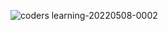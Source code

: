 ![coders learning-20220508-0002](https://user-images.githubusercontent.com/71178740/167291300-5c3d355a-b5df-4d60-aab5-a756ff200829.jpg)


